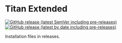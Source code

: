 # Titan Extended

[![GitHub release (latest SemVer including pre-releases)](https://img.shields.io/github/v/release/MediaPortal/TitanExtended?include_prereleases)](https://github.com/MediaPortal/TitanExtended/releases)
[![GitHub release (latest by date including pre-releases)](https://img.shields.io/github/downloads-pre/MediaPortal/TitanExtended/latest/total?label=release@downloads)](https://github.com/MediaPortal/TitanExtended/releases)

Installation files in releases.
